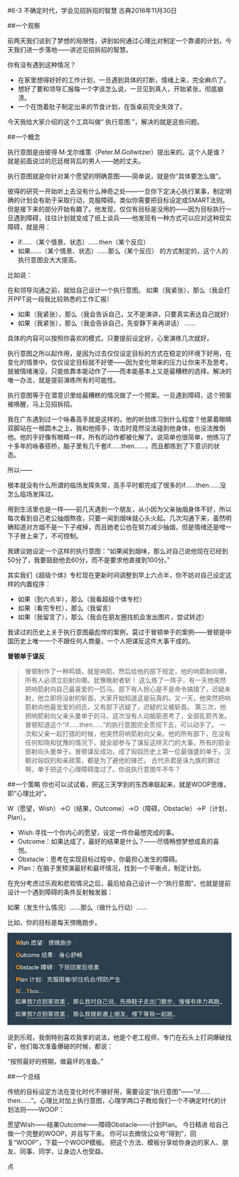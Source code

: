 #6-3 不确定时代，学会见招拆招的智慧
古典2016年11月30日

##一个观察

前两天我们谈到了梦想的局限性，讲到如何通过心理比对制定一个靠谱的计划，今天我们进一步落地——讲述见招拆招的智慧。

你有没有遇到这种情况？

- 在家里想得好好的工作计划，一旦遇到具体的打断，情绪上来，完全麻爪了。
- 想好了要和领导汇报每一个字该怎么说，一旦见到真人，开始紧张，彻底崩溃。
- 一个在饱着肚子制定出来的节食计划，在饭桌前完全失效了。

今天我给大家介绍的这个工具叫做“ 执行意图 ”，解决的就是这些问题。

##一个概念

执行意图是由彼得·M·戈尔维策（Peter.M.Gollwitzer）提出来的。这个人是谁？就是前面说过的厄廷根背后的男人——她的丈夫。

执行意图就是你针对某个愿望的明确意图——简单说，就是你“具体要怎么做”。

彼得的研究一开始听上去没有什么神奇之处——一旦你下定决心执行某事，制定明确的计划会有助于采取行动，克服障碍。类似你需要把目标设定成SMART法则。但是接下来的部分开始有趣了。他发现，仅仅有目标是没用的——因为目标执行一旦遇到障碍，往往计划就变成了纸上谈兵——他发现有一种方式可以应对这种现实障碍，就是用：

- if……（某个情景、状态）……then（某个反应）
- 如果……（某个情景、状态）……那么（某个反应）
的方式制定的，这个人的执行意图会大大提高。

比如说：

在和领导沟通之前，就给自己设计一个执行意图。
如果（我紧张），那么（我会打开PPT说一段我比较熟悉的工作汇报）

- 如果（我紧张），那么（我会告诉自己，又不是演讲，只要真实表达自己就好）
- 如果（我紧张），那么（我会告诉自己，先安静下来再讲话）
……

具体的内容可以按照你喜欢的模式，只要提前设定好，心里演练几次就好。

执行意图之所以起作用，是因为过去仅仅设定目标的方式在稳定的环境下好用，在变化的情景中，仅仅设定目标就不好使——因为变化带来的压力让你来不及思考，就被情绪淹没，只能依靠本能动作了——而本能基本上又是最糟糕的选择。解决的唯一办法，就是提前演练所有的可能性。

执行意图等于在潜意识里给最糟糕的情况做了一个预案。一旦遇到障碍，这个预案被唤醒，马上见招拆招。

我在广东遇到过一个咏春高手就是这样的。他的听劲练习到什么程度？他蒙着眼睛双脚站在一根圆木之上，我和他搭手，攻击时竟然没法碰到他身体，也没法推倒他。他的手好像有眼睛一样，所有的动作都被化解了。说简单也很简单，他练习了十多年的咏春搭桥，脑子里有几千套if……then……，而且都练到了下意识的状态。

所以——

根本就没有什么所谓的临场发挥失常，高手平时都完成了很多的if……then……没怎么临场发挥过。

用到生活里也是一样——前几天遇到一个朋友，从小因为父亲抽烟身体不好，所以每次看到自己老公抽烟熬夜，只要一闻到烟味就心头火起。几次沟通下来，虽然明确知道对方烟不是一下子戒掉，而且她老公也在努力减少抽烟，但是情绪还是噌一下子冒上来了，不可控制。

我建议她设定一个这样的执行意图：“如果闻到烟味，那么对自己说他现在已经到50分了，我要鼓励他去60分，而不是要求他直接到100分。”

其实我们《超级个体》专栏现在更新时间调整到早上六点半，你不妨对自己设定这样的内置程序：

- 如果（到六点半），那么（我看超级个体专栏）
- 如果（看完专栏），那么（我留言）
- 如果（我留言了），那么（我会在朋友圈找机会发出图片，尝试转述）

我读过的历史上关于执行意图最彪悍的案例，莫过于冒顿单于的案例——冒顿是中国历史上唯一一个不跟任何人商量，一个人把谋反这件大事干成的。

**冒顿单于谋反**

>冒顿制作了一种鸣镝，就是响箭。然后给他的部下规定，他的响箭射向哪，所有人必须立刻射向哪。犹豫晚射者斩！
这么练了一阵子，有一天他突然把响箭射向自己最喜爱的一匹马。部下有人担心是不是命令搞错了，迟疑未射，他立即将没射的斩首。大家开始知道这是玩真的。又一天，他突然把响箭射向他最宠爱的阏氏，又有部下迟疑了，迟疑的又被斩首。
第三次，他把响箭射向父亲头曼单于的马，这次没有人动脑筋思考了，全部乱箭齐发。冒顿知道这个“if……then……”的执行意图完全贯彻下去，可以动手了。
一次和父亲一起打猎的时候，他突然将响箭射向父亲。他的所有部下，在没有任何知晓和犹豫的情况下，就全部参与了谋反这样灭门的大事，所有的箭全部射向头曼单于。冒顿谋反成功，成了匈奴历史上第一位最强盛的单于。汉朝对匈奴的和亲政策，都是为了避他的锋芒。
古代杀君是诛九族的罪过啊，单于把这个心理障碍度过了。你说执行意图牛不牛？

##一个策略
你也可以试试看，把这三天学到的东西串联起来，就是WOOP思维，即“心理比对”。

W（愿望，Wish）→O（结果，Outcome）→O（障碍，Obstacle）→P（计划，Plan）。

- Wish:寻找一个你内心的愿望，设定一件你最想完成的事。
- Outcome：如果达成了，最好的结果是什么？——尽情畅想梦想成真的喜悦。
- Obstacle：思考在实现目标过程中，你最担心发生的障碍。
- Plan：在脑子里预演最好和最坏情况，找到一个平衡点，制定计划。

在充分考虑过乐观和悲观情况之后，最后给自己设计一个“执行意图”，也就是提前设计一个遇到障碍的条件反射触发器：

如果（发生什么情况）……那么（做什么行动）……

比如，你的目标是每天傍晚跑步。

![](./_image/WechatIMG56.png)

说到乐观，我倒特别喜欢我爹的说法，他是个老工程师，专门在石头上打洞爆破找矿，他们每次准备爆破的时候，都说：

“按照最好的预期，做最坏的准备。”

##一个总结

传统的目标设定方法在变化时代不够好用，需要设定“执行意图”——“if……then……”。心理比对加上执行意图，心理学两口子教给我们一个不确定时代的计划法则——WOOP：

愿望Wish——结果Outcome——障碍Obstacle——计划Plan。
今日精进
给自己做一个完整的WOOP，并且写下来。
你可以去微信公众号“得到”，回复“WOOP”，下载一个WOOP模板。
把这个方法、模板分享给你身边的家人、朋友、同事、同学，让身边人也受益。

点